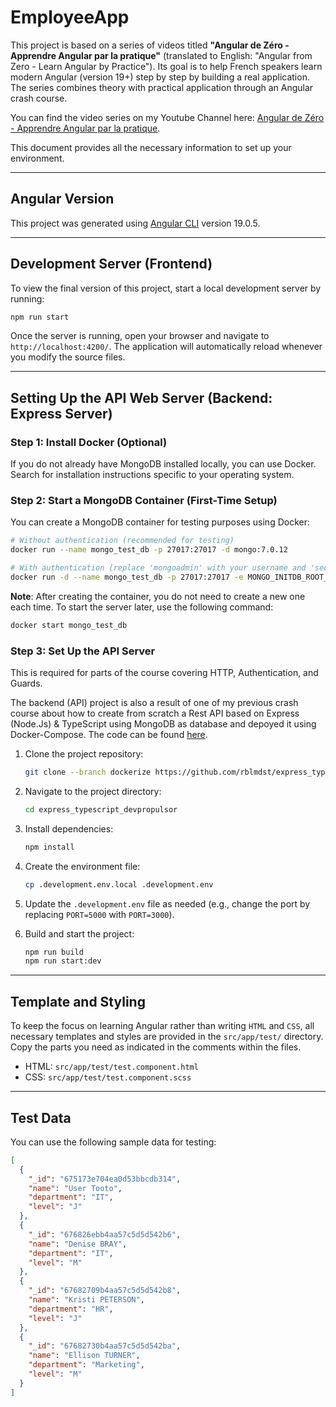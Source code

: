 # EmployeeApp

This project is based on a series of videos titled **"Angular de Zéro - Apprendre Angular par la pratique"** (translated to English: "Angular from Zero - Learn Angular by Practice"). Its goal is to help French speakers learn modern Angular (version 19+) step by step by building a real application. The series combines theory with practical application through an Angular crash course.

You can find the video series on my Youtube Channel here: [Angular de Zéro - Apprendre Angular par la pratique](https://www.youtube.com/playlist?list=PLnBtvYS1AbOy9MbzptICj-qH4rIat7j9M).

This document provides all the necessary information to set up your environment.

---

## Angular Version

This project was generated using [Angular CLI](https://github.com/angular/angular-cli) version 19.0.5.

---

## Development Server (Frontend)

To view the final version of this project, start a local development server by running:

```bash
npm run start
```

Once the server is running, open your browser and navigate to `http://localhost:4200/`. The application will automatically reload whenever you modify the source files.

---

## Setting Up the API Web Server (Backend: Express Server)

### Step 1: Install Docker (Optional)

If you do not already have MongoDB installed locally, you can use Docker. Search for installation instructions specific to your operating system.

### Step 2: Start a MongoDB Container (First-Time Setup)

You can create a MongoDB container for testing purposes using Docker:

```bash
# Without authentication (recommended for testing)
docker run --name mongo_test_db -p 27017:27017 -d mongo:7.0.12

# With authentication (replace 'mongoadmin' with your username and 'secret' with your password)
docker run -d --name mongo_test_db -p 27017:27017 -e MONGO_INITDB_ROOT_USERNAME=mongoadmin -e MONGO_INITDB_ROOT_PASSWORD=secret mongo:7.0.12
```

**Note**: After creating the container, you do not need to create a new one each time. To start the server later, use the following command:

```bash
docker start mongo_test_db
```

### Step 3: Set Up the API Server

This is required for parts of the course covering HTTP, Authentication, and Guards.

The backend (API) project is also a result of one of my previous crash course about how to create from scratch a Rest API based on Express (Node.Js) & TypeScript using MongoDB as database and depoyed it using Docker-Compose.
The code can be found [here](https://github.com/rblmdst/express_typescript_devpropulsor).

1. Clone the project repository:

   ```bash
   git clone --branch dockerize https://github.com/rblmdst/express_typescript_devpropulsor.git
   ```

2. Navigate to the project directory:

   ```bash
   cd express_typescript_devpropulsor
   ```

3. Install dependencies:

   ```bash
   npm install
   ```

4. Create the environment file:

   ```bash
   cp .development.env.local .development.env
   ```

5. Update the `.development.env` file as needed (e.g., change the port by replacing `PORT=5000` with `PORT=3000`).

6. Build and start the project:

   ```bash
   npm run build
   npm run start:dev
   ```

---

## Template and Styling

To keep the focus on learning Angular rather than writing `HTML` and `CSS`, all necessary templates and styles are provided in the `src/app/test/` directory. Copy the parts you need as indicated in the comments within the files.

- HTML: `src/app/test/test.component.html`
- CSS: `src/app/test/test.component.scss`

---

## Test Data

You can use the following sample data for testing:

```json
[
  {
    "_id": "675173e704ea0d53bbcdb314",
    "name": "User Tooto",
    "department": "IT",
    "level": "J"
  },
  {
    "_id": "676826ebb4aa57c5d5d542b6",
    "name": "Denise BRAY",
    "department": "IT",
    "level": "M"
  },
  {
    "_id": "67682709b4aa57c5d5d542b8",
    "name": "Kristi PETERSON",
    "department": "HR",
    "level": "J"
  },
  {
    "_id": "67682730b4aa57c5d5d542ba",
    "name": "Ellison TURNER",
    "department": "Marketing",
    "level": "M"
  }
]
```
